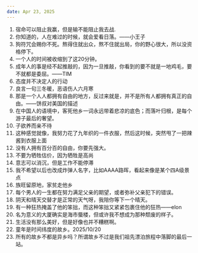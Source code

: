 ```yaml
---
date: Apr 23, 2025
---
```


1. 宿命可以阻止我赢，但是输不能阻止我去战.
2. 你知道的，人在难过的时候，就会爱看日落。——小王子
3. 狗符咒会赐你不死。熬得住就出众，熬不住就出局，你的野心很大，所以没资格停下。
4. 一个人的时间被收缩到了这20分钟。
5. 成年人的事是经不起推敲的，因为一旦推敲，你看到的要不就是一地鸡毛，要不就都是委屈。——TIM
6. 态度并不决定人的行动
7. 良言一句三冬暖，恶语伤人六月寒
8. 那是一个人人都拥有自由的地方，反过来就是，并不是所有人都拥有真正的自由。——饼叔对美国的描述
9. 在中国人的语境中，客死他乡一词永远带着悲凉的底色；而落叶归根，是每个游子最后的奢望。
10. 子欲养而亲不待
11. 这种感觉就像，我努力花了九年织的一件衣服，然后这时候，突然甩了一把辣酱到衣服上面
12. 没有人拥有百分百的自由，你要先强大。
13. 不要为牺牲估价，因为牺牲是高尚
14. 意志可以消沉，但是工作不能停滞
15. 我不希望以后也改成炸弹人名字，比如AAAA路晖，看起来像是某个四A级景点
16. 族旺留原地，家贫走他乡
17. 每个男人的一生都在努力满足父亲的期望，或者弥补父亲犯下的错误。
18. 阴天和晴天交替才是正常的天气呀，我陪你等下一个晴天。
19. 有一种狂热掩盖了他的笨拙，而这种笨拙又紧紧包裹住他的狂热——elon
20. 名为意义的大厦确实是海市蜃楼，但或许我不想成为那种颓废的样子。
21. 生活没有那么美好，但是好像也并不糟糕啊。
22. 童年是时间纬度的故乡。2025/10/20
23. 所有的故乡不都是异乡吗？所谓故乡不过是我们祖先漂泊旅程中落脚的最后一站。